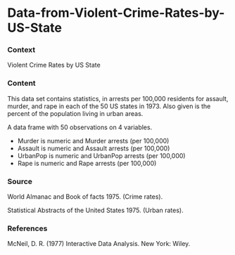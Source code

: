 # Data-from-Violent-Crime-Rates-by-US-State

### Context

Violent Crime Rates by US State


### Content

This data set contains statistics, in arrests per 100,000 residents for assault, murder, and rape in each of the 50 US states in 1973. Also given is the percent of the population living in urban areas. 

A data frame with 50 observations on 4 variables. 
- Murder is numeric and Murder arrests (per 100,000)
- Assault is numeric and Assault arrests (per 100,000)
- UrbanPop is numeric and UrbanPop arrests (per 100,000)
- Rape is numeric and Rape arrests (per 100,000)

### Source

World Almanac and Book of facts 1975. (Crime rates).

Statistical Abstracts of the United States 1975. (Urban rates).


### References

McNeil, D. R. (1977) Interactive Data Analysis. New York: Wiley. 
